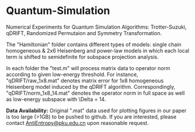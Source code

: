 # Quantum-Simulation
Numerical Experiments for Quantum Simulation Algorithms: Trotter-Suzuki, qDRIFT, Randomized Permutaion and Symmetry Transformation.

The "Hamiltonian" folder contains different types of models: single chain homogeneous & 2x6 Heisenberg and power-law models in which each local term is shifted to semidefinite for subspace projection analysis. 

In each folder the "test.m" will process matrix data to operator norm according to given low-energy threshold. For instance, "qDRIFT/raw_1x8.mat" denotes matrix error for 1x8 homogeneous Heisenberg model induced by the qDRIFT algorithm. Correspondingly, "qDRIFT/norm_1x8_14.mat" denotes the operator norm in full space as well as low-energy subspace with \Delta = 14.

**Data Availability:** Original ".mat" data used for plotting figures in our paper is too large (>1GB) to be pushed to github. If you are interested, please contact AntiEntropy@pku.edu.cn upon reasonable request.

